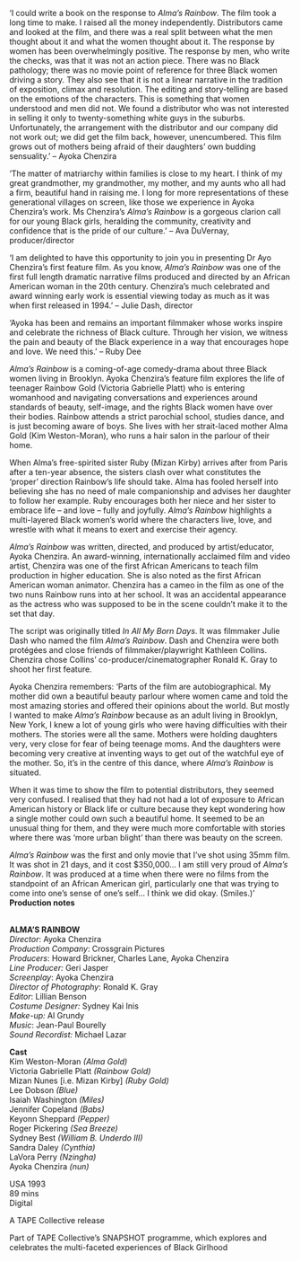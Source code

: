 
‘I could write a book on the response to _Alma’s Rainbow_. The film took a long time to make. I raised all the money independently. Distributors came and looked at the film, and there was a real split between what the men thought about it and what the women thought about it. The response by women has been overwhelmingly positive. The response by men, who write the checks, was that it was not an action piece. There was no Black pathology; there was no movie point of reference for three Black women driving a story. They also see that it is not a linear narrative in the tradition of exposition, climax and resolution. The editing and story-telling are based on the emotions of the characters. This is something that women understood and men did not. We found a distributor who was not interested in selling it only to twenty-something white guys in the suburbs. Unfortunately, the arrangement with the distributor and our company did not work out; we did get the film back, however, unencumbered. This film grows out of mothers being afraid of their daughters’ own budding sensuality.’ – Ayoka Chenzira

‘The matter of matriarchy within families is close to my heart. I think of my great grandmother, my grandmother, my mother, and my aunts who all had a firm, beautiful hand in raising me. I long for more representations of these generational villages on screen, like those we experience in Ayoka Chenzira’s work. Ms Chenzira’s _Alma’s Rainbow_ is a gorgeous clarion call for our young Black girls, heralding the community, creativity and confidence that is the pride of our culture.’ – Ava DuVernay, producer/director

‘I am delighted to have this opportunity to join you in presenting Dr Ayo Chenzira’s first feature film. As you know, _Alma’s Rainbow_ was one of the first full length dramatic narrative films produced and directed by an African American woman in the 20th century. Chenzira’s much celebrated and award winning early work is essential viewing today as much as it was when first released in 1994.’ – Julie Dash, director

‘Ayoka has been and remains an important filmmaker whose works inspire and celebrate the richness of Black culture. Through her vision, we witness the pain and beauty of the Black experience in a way that encourages hope and love. We need this.’ – Ruby Dee

_Alma’s Rainbow_ is a coming-of-age comedy-drama about three Black women living in Brooklyn. Ayoka Chenzira’s feature film explores the life of teenager Rainbow Gold (Victoria Gabrielle Platt) who is entering womanhood and navigating conversations and experiences around standards of beauty, self-image, and the rights Black women have over their bodies. Rainbow attends a strict parochial school, studies dance, and is just becoming aware of boys. She lives with her strait-laced mother Alma Gold (Kim Weston-Moran), who runs a hair salon in the parlour of their home.

When Alma’s free-spirited sister Ruby (Mizan Kirby) arrives after from Paris after a ten-year absence, the sisters clash over what constitutes the ‘proper’ direction Rainbow’s life should take. Alma has fooled herself into believing she has no need of male companionship and advises her daughter to follow her example. Ruby encourages both her niece and her sister to embrace life – and love – fully and joyfully. _Alma’s Rainbow_ highlights a multi-layered Black women’s world where the characters live, love, and wrestle with what it means to exert and exercise their agency.

_Alma’s Rainbow_ was written, directed, and produced by artist/educator, Ayoka Chenzira. An award-winning, internationally acclaimed film and video artist, Chenzira was one of the first African Americans to teach film production in higher education. She is also noted as the first African American woman animator. Chenzira has a cameo in the film as one of the two nuns Rainbow runs into at her school. It was an accidental appearance as the actress who was supposed to be in the scene couldn’t make it to the set that day.

The script was originally titled _In All My Born Days_. It was filmmaker Julie Dash who named the film _Alma’s Rainbow_. Dash and Chenzira were both protégées and close friends of filmmaker/playwright Kathleen Collins. Chenzira chose Collins’ co-producer/cinematographer Ronald K. Gray to shoot her first feature.

Ayoka Chenzira remembers: ‘Parts of the film are autobiographical. My mother did own a beautiful beauty parlour where women came and told the most amazing stories and offered their opinions about the world. But mostly I wanted to make _Alma’s Rainbow_ because as an adult living in Brooklyn, New York, I knew a lot of young girls who were having difficulties with their mothers. The stories were all the same. Mothers were holding daughters very, very close for fear of being teenage moms. And the daughters were becoming very creative at inventing ways to get out of the watchful eye of the mother. So, it’s in the centre of this dance, where _Alma’s Rainbow_ is situated.

When it was time to show the film to potential distributors, they seemed very confused. I realised that they had not had a lot of exposure to African American history or Black life or culture because they kept wondering how a single mother could own such a beautiful home. It seemed to be an unusual thing for them, and they were much more comfortable with stories where there was ‘more urban blight’ than there was beauty on the screen.

_Alma’s Rainbow_ was the first and only movie that I’ve shot using 35mm film. It was shot in 21 days, and it cost $350,000… I am still very proud of _Alma’s Rainbow_. It was produced at a time when there were no films from the standpoint of an African American girl, particularly one that was trying to come into one’s sense of one’s self… I think we did okay. (Smiles.)’  
**Production notes**
<br><br>

**ALMA’S RAINBOW**  
_Director_: Ayoka Chenzira  
_Production Company_: Crossgrain Pictures  
_Producers_: Howard Brickner, Charles Lane,  Ayoka Chenzira  
_Line Producer:_ Geri Jasper  
_Screenplay_: Ayoka Chenzira  
_Director of Photography_: Ronald K. Gray  
_Editor_: Lillian Benson  
_Costume Designer:_ Sydney Kai Inis  
_Make-up:_ Al Grundy  
_Music_: Jean-Paul Bourelly  
_Sound Recordist:_ Michael Lazar

**Cast**  
Kim Weston-Moran _(Alma Gold)_  
Victoria Gabrielle Platt _(Rainbow Gold)_  
Mizan Nunes [i.e. Mizan Kirby] _(Ruby Gold)_  
Lee Dobson _(Blue)_  
Isaiah Washington _(Miles)_  
Jennifer Copeland _(Babs)_  
Keyonn Sheppard _(Pepper)_  
Roger Pickering _(Sea Breeze)_  
Sydney Best _(William B. Underdo III)_  
Sandra Daley _(Cynthia)_  
LaVora Perry _(Nzingha)_  
Ayoka Chenzira _(nun)_

USA 1993  
89 mins  
Digital

A TAPE Collective release

Part of TAPE Collective’s SNAPSHOT programme, which explores and celebrates the multi-faceted experiences of Black Girlhood
<br><br>
<!--stackedit_data:
eyJoaXN0b3J5IjpbLTcyMzQ2Nzk4Nl19
-->
